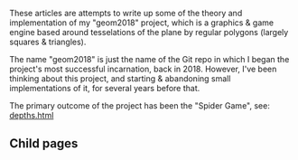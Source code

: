 These articles are attempts to write up some of the theory and implementation
of my "geom2018" project, which is a graphics & game engine based around tesselations
of the plane by regular polygons (largely squares & triangles).

The name "geom2018" is just the name of the Git repo in which I began the project's most
successful incarnation, back in 2018.
However, I've been thinking about this project, and starting & abandoning small implementations
of it, for several years before that.

The primary outcome of the project has been the "Spider Game", see: [depths.html](depths.html)

## Child pages
